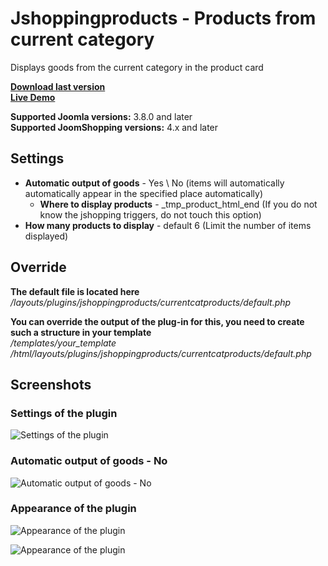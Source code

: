 # Jshoppingproducts - Products from current category
Displays goods from the current category in the product card

**[Download last version](https://github.com/ArtPavluk/plg_jshoppingproducts_currentcatproducts/releases/latest)**   
**[Live Demo](https://demo.art-pavluk.com/en/joomshopping/cars/convertible)**

**Supported Joomla versions:** 3.8.0 and later  
**Supported JoomShopping versions:** 4.x and later 

## Settings
* **Automatic output of goods** - Yes \ No  (items will automatically automatically appear in the specified place automatically)
	* **Where to display products** -  _tmp_product_html_end (If you do not know the jshopping triggers, do not touch this option)
* **How many products to display** - default 6 (Limit the number of items displayed)

## Override
**The default file is located here**  
*/layouts/plugins/jshoppingproducts/currentcatproducts/default.php*

**You can override the output of the plug-in for this, you need to create such a structure in your template**  
*/templates/your_template /html/layouts/plugins/jshoppingproducts/currentcatproducts/default.php*

## Screenshots

### Settings of the plugin
![Settings of the plugin](https://demo.art-pavluk.com/images/screenshots/plg_jshoppingproducts_currentcatproducts/en/settings.png)
### Automatic output of goods - No
![Automatic output of goods - No](https://demo.art-pavluk.com/images/screenshots/plg_jshoppingproducts_currentcatproducts/en/note.png)
### Appearance of the plugin
![Appearance of the plugin](https://demo.art-pavluk.com/images/screenshots/plg_jshoppingproducts_currentcatproducts/en/fullfront.png)

![Appearance of the plugin](https://demo.art-pavluk.com/images/screenshots/plg_jshoppingproducts_currentcatproducts/en/front.png)